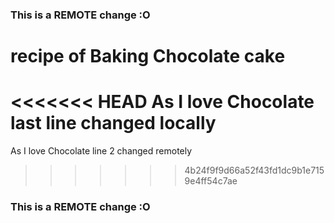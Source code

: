 ### This is a REMOTE change :O
# recipe of Baking Chocolate cake 
<<<<<<< HEAD
As I love Chocolate
last line changed locally
=======
As I love Chocolate line 2 changed remotely
>>>>>>> 4b24f9f9d66a52f43fd1dc9b1e7159e4ff54c7ae
### This is a REMOTE change :O
